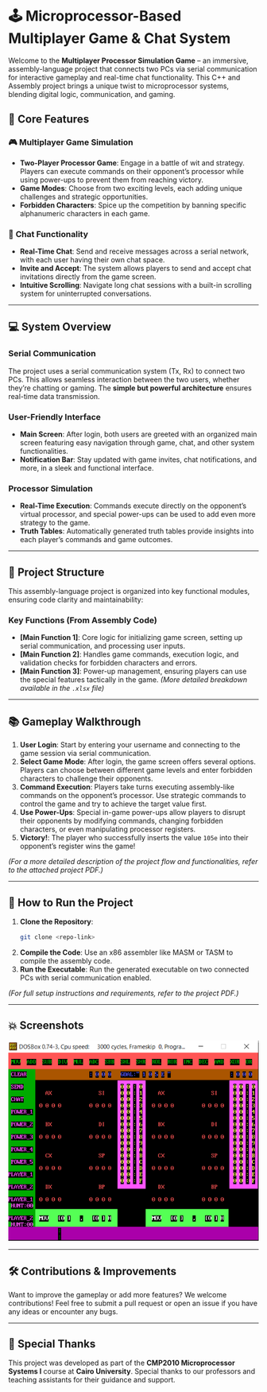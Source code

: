 # 🕹️ **Microprocessor-Based Multiplayer Game & Chat System**

Welcome to the **Multiplayer Processor Simulation Game** – an immersive, assembly-language project that connects two PCs via serial communication for interactive gameplay and real-time chat functionality. This C++ and Assembly project brings a unique twist to microprocessor systems, blending digital logic, communication, and gaming.

## 🔑 **Core Features**

### 🎮 **Multiplayer Game Simulation**

- **Two-Player Processor Game**: Engage in a battle of wit and strategy. Players can execute commands on their opponent’s processor while using power-ups to prevent them from reaching victory.
- **Game Modes**: Choose from two exciting levels, each adding unique challenges and strategic opportunities.
- **Forbidden Characters**: Spice up the competition by banning specific alphanumeric characters in each game.

### 💬 **Chat Functionality**

- **Real-Time Chat**: Send and receive messages across a serial network, with each user having their own chat space.
- **Invite and Accept**: The system allows players to send and accept chat invitations directly from the game screen.
- **Intuitive Scrolling**: Navigate long chat sessions with a built-in scrolling system for uninterrupted conversations.

---

## 💻 **System Overview**

### **Serial Communication**
The project uses a serial communication system (Tx, Rx) to connect two PCs. This allows seamless interaction between the two users, whether they’re chatting or gaming. The **simple but powerful architecture** ensures real-time data transmission.

### **User-Friendly Interface**
- **Main Screen**: After login, both users are greeted with an organized main screen featuring easy navigation through game, chat, and other system functionalities.
- **Notification Bar**: Stay updated with game invites, chat notifications, and more, in a sleek and functional interface.

### **Processor Simulation**
- **Real-Time Execution**: Commands execute directly on the opponent’s virtual processor, and special power-ups can be used to add even more strategy to the game.
- **Truth Tables**: Automatically generated truth tables provide insights into each player’s commands and game outcomes.

---

## 🔧 **Project Structure**

This assembly-language project is organized into key functional modules, ensuring code clarity and maintainability:

### **Key Functions** (From Assembly Code)
- **[Main Function 1]**: Core logic for initializing game screen, setting up serial communication, and processing user inputs.
- **[Main Function 2]**: Handles game commands, execution logic, and validation checks for forbidden characters and errors.
- **[Main Function 3]**: Power-up management, ensuring players can use the special features tactically in the game.
*(More detailed breakdown available in the `.xlsx` file)*

---

## 📚 **Gameplay Walkthrough**

1. **User Login**: Start by entering your username and connecting to the game session via serial communication.
2. **Select Game Mode**: After login, the game screen offers several options. Players can choose between different game levels and enter forbidden characters to challenge their opponents.
3. **Command Execution**: Players take turns executing assembly-like commands on the opponent’s processor. Use strategic commands to control the game and try to achieve the target value first.
4. **Use Power-Ups**: Special in-game power-ups allow players to disrupt their opponents by modifying commands, changing forbidden characters, or even manipulating processor registers.
5. **Victory!**: The player who successfully inserts the value `105e` into their opponent’s register wins the game!

*(For a more detailed description of the project flow and functionalities, refer to the attached project PDF.)*

---

## 🚀 **How to Run the Project**

1. **Clone the Repository**: 
   ```bash
   git clone <repo-link>
   ```
2. **Compile the Code**: Use an x86 assembler like MASM or TASM to compile the assembly code.
3. **Run the Executable**: Run the generated executable on two connected PCs with serial communication enabled.

*(For full setup instructions and requirements, refer to the project PDF.)*

---

## 💥 **Screenshots**

![Main Menu Game Screenshot](./Assets/Images/menu_screenshot.png)



---

## 🛠️ **Contributions & Improvements**

Want to improve the gameplay or add more features? We welcome contributions! Feel free to submit a pull request or open an issue if you have any ideas or encounter any bugs.

---

## 👏 **Special Thanks**

This project was developed as part of the **CMP2010 Microprocessor Systems I** course at **Cairo University**. Special thanks to our professors and teaching assistants for their guidance and support.


